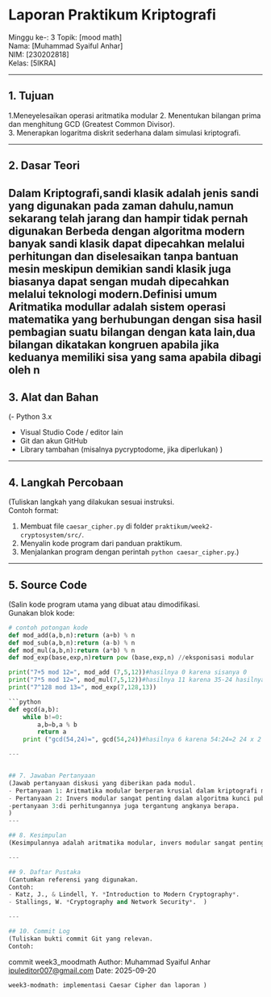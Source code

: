 # Laporan Praktikum Kriptografi
Minggu ke-: 3
Topik: [mood math]  
Nama: [Muhammad Syaiful Anhar]  
NIM: [230202818]  
Kelas: [5IKRA]  

---

## 1. Tujuan
1.Meneyelesaikan operasi aritmatika modular
2. Menentukan bilangan prima dan menghitung GCD (Greatest Common Divisor).  
3. Menerapkan logaritma diskrit sederhana dalam simulasi kriptografi.  

---

## 2. Dasar Teori
Dalam Kriptografi,sandi klasik adalah jenis sandi yang digunakan pada zaman dahulu,namun sekarang telah jarang dan hampir tidak pernah digunakan
Berbeda dengan algoritma modern banyak sandi klasik dapat dipecahkan melalui perhitungan dan diselesaikan tanpa bantuan mesin meskipun demikian sandi klasik juga biasanya dapat sengan mudah dipecahkan melalui teknologi modern.Definisi umum Aritmatika modullar adalah sistem operasi matematika yang berhubungan dengan sisa hasil pembagian suatu bilangan dengan kata lain,dua bilangan dikatakan kongruen apabila jika keduanya memiliki sisa yang sama apabila dibagi oleh n
---

## 3. Alat dan Bahan
(- Python 3.x  
- Visual Studio Code / editor lain  
- Git dan akun GitHub  
- Library tambahan (misalnya pycryptodome, jika diperlukan)  )

---

## 4. Langkah Percobaan
(Tuliskan langkah yang dilakukan sesuai instruksi.  
Contoh format:
1. Membuat file `caesar_cipher.py` di folder `praktikum/week2-cryptosystem/src/`.
2. Menyalin kode program dari panduan praktikum.
3. Menjalankan program dengan perintah `python caesar_cipher.py`.)

---

## 5. Source Code
(Salin kode program utama yang dibuat atau dimodifikasi.  
Gunakan blok kode:

```python
# contoh potongan kode
def mod_add(a,b,n):return (a+b) % n
def mod_sub(a,b,n):return (a-b) % n
def mod_mul(a,b,n):return (a*b) % n
def mod_exp(base,exp,n)return pow (base,exp,n) //eksponisasi modular

print("7+5 mod 12=", mod_add (7,5,12))#hasilnya 0 karena sisanya 0
print("7*5 mod 12=", mod_mul(7,5,12))#hasilnya 11 karena 35-24 hasilnya=11 
print("7^128 mod 13=", mod_exp(7,128,13))

```python
def egcd(a,b):
    while b!=0:
        a,b=b,a % b
        return a
    print ("gcd(54,24)=", gcd(54,24))#hasilnya 6 karena 54:24=2 24 x 2 hasilnya 48 maka hasilnya adalah = 6

---


## 7. Jawaban Pertanyaan
(Jawab pertanyaan diskusi yang diberikan pada modul.  
- Pertanyaan 1: Aritmatika modular berperan krusial dalam kriptografi modern dengan menyediakan kerangka kerja untuk perhitungan yang aman dan efisien, terutama pada algoritma kunci seperti RSA dan Diffie-Hellman,serta mendukung algoritma kunci simetris seperti AES   
- Pertanyaan 2: Invers modular sangat penting dalam algoritma kunci publik karena digunakan untuk menghitung kunci privat dari kunci publik dalam algoritma seperti RSA.
-pertanyaan 3:di perhitungannya juga tergantung angkanya berapa. 
)
---

## 8. Kesimpulan
(Kesimpulannya adalah aritmatika modular, invers modular sangat penting karena masing masing memiliki peran penting dalam menghitung kunci privat dan publik.  )

---

## 9. Daftar Pustaka
(Cantumkan referensi yang digunakan.  
Contoh:  
- Katz, J., & Lindell, Y. *Introduction to Modern Cryptography*.  
- Stallings, W. *Cryptography and Network Security*.  )

---

## 10. Commit Log
(Tuliskan bukti commit Git yang relevan.  
Contoh:
```
commit week3_moodmath
Author: Muhammad Syaiful Anhar <ipuleditor007@gmail.com>
Date:   2025-09-20

    week3-modmath: implementasi Caesar Cipher dan laporan )
```
